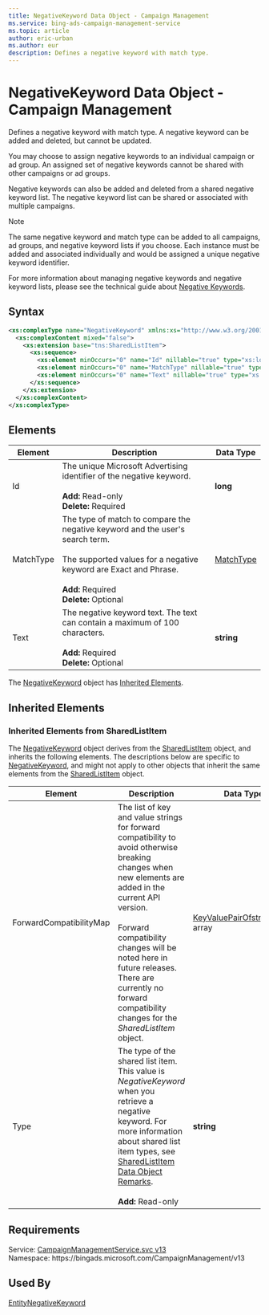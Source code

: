 ```yaml
---
title: NegativeKeyword Data Object - Campaign Management
ms.service: bing-ads-campaign-management-service
ms.topic: article
author: eric-urban
ms.author: eur
description: Defines a negative keyword with match type.
---
```

# NegativeKeyword Data Object - Campaign Management
Defines a negative keyword with match type. A negative keyword can be added and deleted, but cannot be updated.

You may choose to assign negative keywords to an individual campaign or ad group. An assigned set of negative keywords cannot be shared with other campaigns or ad groups.

Negative keywords can also be added and deleted from a shared negative keyword list. The negative keyword list can be shared or associated with multiple campaigns.

> [!NOTE]
> The same negative keyword and match type can be added to all campaigns, ad groups, and negative keyword lists if you choose. Each instance must be added and associated individually and would be assigned a unique negative keyword identifier.

For more information about managing negative keywords and negative keyword lists, please see the technical guide about [Negative Keywords](https://go.microsoft.com/fwlink/?LinkID=691225).

## Syntax
```xml
<xs:complexType name="NegativeKeyword" xmlns:xs="http://www.w3.org/2001/XMLSchema">
  <xs:complexContent mixed="false">
    <xs:extension base="tns:SharedListItem">
      <xs:sequence>
        <xs:element minOccurs="0" name="Id" nillable="true" type="xs:long" />
        <xs:element minOccurs="0" name="MatchType" nillable="true" type="tns:MatchType" />
        <xs:element minOccurs="0" name="Text" nillable="true" type="xs:string" />
      </xs:sequence>
    </xs:extension>
  </xs:complexContent>
</xs:complexType>
```

## <a name="elements"></a>Elements

|Element|Description|Data Type|
|-----------|---------------|-------------|
|<a name="id"></a>Id|The unique Microsoft Advertising identifier of the negative keyword.<br/><br/>**Add:** Read-only<br/>**Delete:** Required|**long**|
|<a name="matchtype"></a>MatchType|The type of match to compare the negative keyword and the user's search term.<br/><br/>The supported values for a negative keyword are Exact and Phrase.<br/><br/>**Add:** Required<br/>**Delete:** Optional|[MatchType](matchtype.md)|
|<a name="text"></a>Text|The negative keyword text. The text can contain a maximum of 100 characters.<br/><br/>**Add:** Required<br/>**Delete:** Optional|**string**|

The [NegativeKeyword](negativekeyword.md) object has [Inherited Elements](#inheritedelements).

## <a name="inheritedelements"></a>Inherited Elements

### <a name="inheritedelementssharedlistitem"></a>Inherited Elements from SharedListItem
The [NegativeKeyword](negativekeyword.md) object derives from the [SharedListItem](sharedlistitem.md) object, and inherits the following elements. The descriptions below are specific to [NegativeKeyword](negativekeyword.md), and might not apply to other objects that inherit the same elements from the [SharedListItem](sharedlistitem.md) object.  

|Element|Description|Data Type|
|-----------|---------------|-------------|
|<a name="forwardcompatibilitymap"></a>ForwardCompatibilityMap|The list of key and value strings for forward compatibility to avoid otherwise breaking changes when new elements are added in the current API version.<br/><br/>Forward compatibility changes will be noted here in future releases. There are currently no forward compatibility changes for the *SharedListItem* object.|[KeyValuePairOfstringstring](keyvaluepairofstringstring.md) array|
|<a name="type"></a>Type|The type of the shared list item.  This value is *NegativeKeyword* when you retrieve a negative keyword. For more information about shared list item types, see [SharedListItem Data Object Remarks](sharedlistitem.md#remarks).<br/><br/>**Add:** Read-only|**string**|

## Requirements
Service: [CampaignManagementService.svc v13](https://campaign.api.bingads.microsoft.com/Api/Advertiser/CampaignManagement/v13/CampaignManagementService.svc)  
Namespace: https\://bingads.microsoft.com/CampaignManagement/v13  

## Used By
[EntityNegativeKeyword](entitynegativekeyword.md)  
